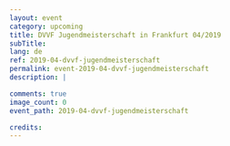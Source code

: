 ```yaml
---
layout: event
category: upcoming
title: DVVF Jugendmeisterschaft in Frankfurt 04/2019
subTitle:
lang: de
ref: 2019-04-dvvf-jugendmeisterschaft
permalink: event-2019-04-dvvf-jugendmeisterschaft
description: |

comments: true
image_count: 0
event_path: 2019-04-dvvf-jugendmeisterschaft

credits:
---
```


